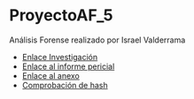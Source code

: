 # ProyectoAF_5

Análisis Forense realizado por Israel Valderrama

- [Enlace Investigación](./Investigación.md)
- [Enlace al informe pericial](./Informe_Pericial.md)
- [Enlace al anexo](./Anexo.md)
- [Comprobación de hash](./comprobación_hash.py)
